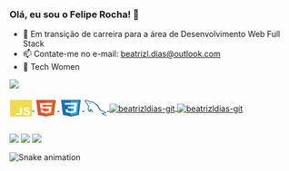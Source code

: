 ### Olá, eu sou o Felipe Rocha! 👋

- 🔭 Em transição de carreira para a área de Desenvolvimento Web Full Stack 
- 📫 Contate-me no e-mail: beatrizl.dias@outlook.com
- 💪 Tech Women

<div>
  <a href="https://github.com/beatrizldias">
  <img height="180em" src="https://github-readme-stats.vercel.app/api?username=beatrizldias&show_icons=true&theme=dark&include_all_commits=true&count_private=true"/>
</div>
  
  <div style="display: inline_block"><br>
   <img align="center" alt="Rafa-Js" height="30" width="40" src="https://raw.githubusercontent.com/devicons/devicon/master/icons/javascript/javascript-plain.svg">
  <img align="center" alt="beatrizldias-HTML" height="30" width="40" src="https://raw.githubusercontent.com/devicons/devicon/master/icons/html5/html5-original.svg">
  <img align="center" alt="beatrizldias-CSS" height="30" width="40" src="https://raw.githubusercontent.com/devicons/devicon/master/icons/css3/css3-original.svg">
  <img align="center" alt="Rafa-Java" height="30" width="40" src="https://raw.githubusercontent.com/devicons/devicon/master/icons/mysql/mysql-original.svg">
  <img align="center" alt="beatrizldias-git" height="30" width="40" src="https://cdn.jsdelivr.net/gh/devicons/devicon/icons/git/git-original.svg">
  <img align="center" alt="beatrizldias-git" height="30" width="40" src="https://cdn.jsdelivr.net/gh/devicons/devicon/icons/nodejs/nodejs-original-wordmark.svg">
    
</div>
  
  ##
 
<div> 
  <a href="https://www.instagram.com/ldbeatriz" target="_blank"><img src="https://img.shields.io/badge/-Instagram-%23E4405F?style=for-the-badge&logo=instagram&logoColor=white" target="_blank"></a>
  <a href = "mailto:beatrizl.dias@outlook.com"><img src="https://img.shields.io/badge/-Outlook-%23333?style=for-the-badge&logo=outlook&logoColor=white" target="_blank"></a>
  <a href="https://www.linkedin.com/in/beatriz-lopes-dias-077ab3115/" target="_blank"><img src="https://img.shields.io/badge/-LinkedIn-%230077B5?style=for-the-badge&logo=linkedin&logoColor=white" target="_blank"></a>  
  </div>

  
   ![Snake animation](https://github.com/feliperochax/feliperochax/blob/output/github-contribution-grid-snake.svg)
